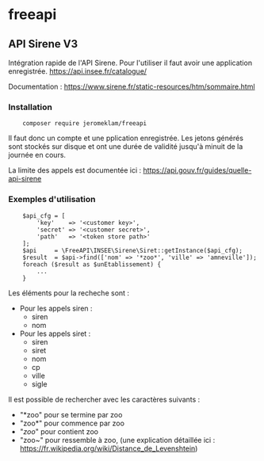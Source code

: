 # freeapi

## API Sirene V3

Intégration rapide de l'API Sirene. Pour l'utiliser il faut avoir une application enregistrée.
https://api.insee.fr/catalogue/

Documentation : https://www.sirene.fr/static-resources/htm/sommaire.html

### Installation

```
    composer require jeromeklam/freeapi
```

Il faut donc un compte et une pplication enregistrée.
Les jetons générés sont stockés sur disque et ont une durée de validité jusqu'à minuit de la journée en cours.

La limite des appels est documentée ici : https://api.gouv.fr/guides/quelle-api-sirene

### Exemples d'utilisation

```
    $api_cfg = [
        'key'    => '<customer key>',
        'secret' => '<customer secret>',
        'path'   => '<token store path>' 
    ];
    $api     = \FreeAPI\INSEE\Sirene\Siret::getInstance($api_cfg);
    $result  = $api->find(['nom' => '*zoo*', 'ville' => 'amneville']);
    foreach ($result as $unEtablissement) {
        ...
    }
```

Les éléments pour la recheche sont :

* Pour les appels siren :
  * siren
  * nom
* Pour les appels siret :
  * siren
  * siret
  * nom
  * cp
  * ville
  * sigle

Il est possible de rechercher avec les caractères suivants :

* "*zoo" pour se termine par zoo
* "zoo*" pour commence par zoo
* "*zoo*" pour contient zoo
* "zoo~" pour ressemble à zoo, (une explication détaillée ici : https://fr.wikipedia.org/wiki/Distance_de_Levenshtein)
